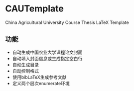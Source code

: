 # CAUTemplate
China Agricultural University Course Thesis LaTeX Template
## 功能
 - 自动生成中国农业大学课程论文封面
 - 自动填入封面信息或生成指定空白行
 - 自动生成目录
 - 自动控制格式
 - 使用bibLaTeX生成参考文献
 - 定义两个层次enumerate环境
